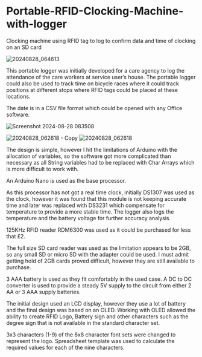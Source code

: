 # Portable-RFID-Clocking-Machine-with-logger
Clocking machine using RFID tag to log to confirm data and time of clocking on an SD card 

![20240828_064613](https://github.com/user-attachments/assets/79eed358-6a81-447c-b9f7-1024a7ddc5df)

This portable logger was initially developed for a care agency to log the attendance of the care workers at service user’s house.
The portable logger could also be used to track time on bicycle races where it could track positions at different stops where RFID tags could be placed at these locations.

The date is in a CSV file format which could be opened with any Office software. 

![Screenshot 2024-08-28 083508](https://github.com/user-attachments/assets/905b70bd-ff58-4378-9158-a06ad05413fb)

![20240828_062618 - Copy](https://github.com/user-attachments/assets/a26205e3-3552-4827-8e55-8889f97cc5c1)
![20240828_062618](https://github.com/user-attachments/assets/33001cb0-82e6-49d3-aacd-ae88e653e0f6)

The design is simple, however I hit the limitations of Arduino with the allocation of variables, so the software got more complicated than necessary as all String variables had to be replaced with Char Arrays which is more difficult to work with.

An Arduino Nano is used as the base processor.

As this processor has not got a real time clock, initially DS1307 was used as the clock, however it was found that this module is not keeping accurate time and later was replaced with DS3231 which compensate for temperature to provide a more stable time. The logger also logs the temperature and the battery voltage for further accuracy analysis.

125KHz RFID reader RDM6300 was used as it could be purchased for less that £2. 

The full size SD card reader was used as the limitation appears to be 2GB, so any small SD or micro SD with the adapter could be used.  I must admit getting hold of 2GB cards proved difficult, however they are still available to purchase.

3 AAA battery is used as they fit comfortably in the used case. A DC to DC converter is used to provide a steady 5V supply to the circuit from either 2 AA or 3 AAA supply batteries.

The initial design used an LCD display, however they use a lot of battery and the final design was based on an OLED.
Working with OLED allowed the ability to create RFID Logo, Battery sign and other characters such as the degree sign that is not available in the standard character set. 

3x3 characters (1-9) of the 8x8 character font sets were changed to represent the logo. Spreadsheet template was used to calculate the required values for each of the nine characters.
